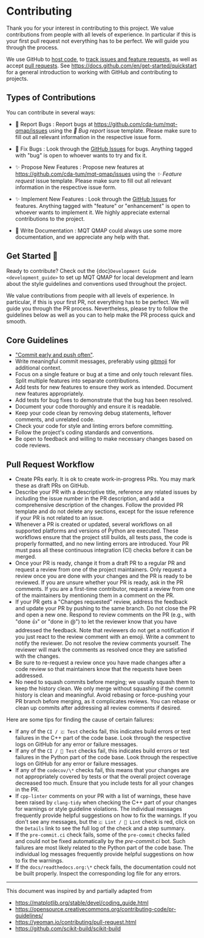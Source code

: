 # Contributing

Thank you for your interest in contributing to this project.
We value contributions from people with all levels of experience.
In particular if this is your first pull request not everything has to be perfect.
We will guide you through the process.

We use GitHub to [host code](https://github.com/cda-tum/mqt-core), to [track issues and feature requests](https://github.com/cda-tum/mqt-core/issues), as well as accept [pull requests](https://github.com/cda-tum/mqt-core/pulls).
See <https://docs.github.com/en/get-started/quickstart> for a general introduction to working with GitHub and contributing to projects.

## Types of Contributions

You can contribute in several ways:

- 🐛 Report Bugs
  : Report bugs at <https://github.com/cda-tum/mqt-qmap/issues> using the _🐛 Bug report_ issue template. Please make sure to fill out all relevant information in the respective issue form.

- 🐛 Fix Bugs
  : Look through the [GitHub Issues](https://github.com/cda-tum/mqt-qmap/issues) for bugs. Anything tagged with "bug" is open to whoever wants to try and fix it.

- ✨ Propose New Features
  : Propose new features at <https://github.com/cda-tum/mqt-qmap/issues> using the _✨ Feature request_ issue template. Please make sure to fill out all relevant information in the respective issue form.

- ✨ Implement New Features
  : Look through the [GitHub Issues](https://github.com/cda-tum/mqt-qmap/issues) for features. Anything tagged with "feature" or "enhancement" is open to whoever wants to implement it. We highly appreciate external contributions to the project.

- 📝 Write Documentation
  : MQT QMAP could always use some more documentation, and we appreciate any help with that.

## Get Started 🎉

Ready to contribute? Check out the {doc}`Development Guide <development_guide>` to set up MQT QMAP for local development and learn about the style guidelines and conventions used throughout the project.

We value contributions from people with all levels of experience.
In particular, if this is your first PR, not everything has to be perfect.
We will guide you through the PR process.
Nevertheless, please try to follow the guidelines below as well as you can to help make the PR process quick and smooth.

## Core Guidelines

- ["Commit early and push often"](https://www.worklytics.co/blog/commit-early-push-often).
- Write meaningful commit messages, preferably using [gitmoji](https://gitmoji.dev) for additional context.
- Focus on a single feature or bug at a time and only touch relevant files. Split multiple features into separate contributions.
- Add tests for new features to ensure they work as intended. Document new features appropriately.
- Add tests for bug fixes to demonstrate that the bug has been resolved.
- Document your code thoroughly and ensure it is readable.
- Keep your code clean by removing debug statements, leftover comments, and unrelated code.
- Check your code for style and linting errors before committing.
- Follow the project's coding standards and conventions.
- Be open to feedback and willing to make necessary changes based on code reviews.

## Pull Request Workflow

- Create PRs early. It is ok to create work-in-progress PRs. You may mark these as draft PRs on GitHub.
- Describe your PR with a descriptive title, reference any related issues by including the issue number in the PR description, and add a comprehensive description of the changes. Follow the provided PR template and do not delete any sections, except for the issue reference if your PR is not related to an issue.
- Whenever a PR is created or updated, several workflows on all supported platforms and versions of Python are executed. These workflows ensure that the project still builds, all tests pass, the code is properly formatted, and no new linting errors are introduced. Your PR must pass all these continuous integration (CI) checks before it can be merged.
- Once your PR is ready, change it from a draft PR to a regular PR and request a review from one of the project maintainers. Only request a review once you are done with your changes and the PR is ready to be reviewed. If you are unsure whether your PR is ready, ask in the PR comments. If you are a first-time contributor, request a review from one of the maintainers by mentioning them in a comment on the PR.
- If your PR gets a "Changes requested" review, address the feedback and update your PR by pushing to the same branch. Do not close the PR and open a new one. Respond to review comments on the PR (e.g., with "done 👍" or "done in @<commit>") to let the reviewer know that you have addressed the feedback. Note that reviewers do not get a notification if you just react to the review comment with an emoji. Write a comment to notify the reviewer. Do not resolve the review comments yourself. The reviewer will mark the comments as resolved once they are satisfied with the changes.
- Be sure to re-request a review once you have made changes after a code review so that maintainers know that the requests have been addressed.
- No need to squash commits before merging; we usually squash them to keep the history clean. We only merge without squashing if the commit history is clean and meaningful. Avoid rebasing or force-pushing your PR branch before merging, as it complicates reviews. You can rebase or clean up commits after addressing all review comments if desired.

Here are some tips for finding the cause of certain failures:

- If any of the `CI / 🇨‌ Test` checks fail, this indicates build errors or test failures in the C++ part of the code base. Look through the respective logs on GitHub for any error or failure messages.
- If any of the `CI / 🐍 Test` checks fail, this indicates build errors or test failures in the Python part of the code base. Look through the respective logs on GitHub for any error or failure messages.
- If any of the `codecov/\*` checks fail, this means that your changes are not appropriately covered by tests or that the overall project coverage decreased too much. Ensure that you include tests for all your changes in the PR.
- If `cpp-linter` comments on your PR with a list of warnings, these have been raised by `clang-tidy` when checking the C++ part of your changes for warnings or style guideline violations. The individual messages frequently provide helpful suggestions on how to fix the warnings. If you don't see any messages, but the `🇨‌ Lint / 🚨 Lint` check is red, click on the `Details` link to see the full log of the check and a step summary.
- If the `pre-commit.ci` check fails, some of the `pre-commit` checks failed and could not be fixed automatically by the _pre-commit.ci_ bot. Such failures are most likely related to the Python part of the code base. The individual log messages frequently provide helpful suggestions on how to fix the warnings.
- If the `docs/readthedocs.org:\*` check fails, the documentation could not be built properly. Inspect the corresponding log file for any errors.

---

This document was inspired by and partially adapted from

- <https://matplotlib.org/stable/devel/coding_guide.html>
- <https://opensource.creativecommons.org/contributing-code/pr-guidelines/>
- <https://yeoman.io/contributing/pull-request.html>
- <https://github.com/scikit-build/scikit-build>
